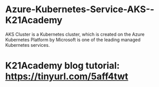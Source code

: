 # Azure-Kubernetes-Service-AKS--K21Academy
AKS Cluster is a Kubernetes cluster, which is created on the Azure Kubernetes Platform by Microsoft is one of the leading managed Kubernetes services.

# K21Academy blog tutorial: https://tinyurl.com/5aff4twt

